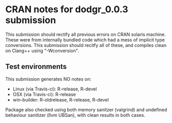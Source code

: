 # CRAN notes for dodgr_0.0.3 submission

This submission should rectify all previous errors on CRAN solaris machine.
These were from internally bundled code which had a mess of implicit
type conversions. This submission should recitfy all of these, and compiles
clean on Clang++ using "-Wconversion".

## Test environments

This submission generates NO notes on:
* Linux (via Travis-ci): R-release, R-devel
* OSX (via Travis-ci): R-release
* win-builder: R-oldrelease, R-release, R-devel

Package also checked using both memory sanitzer (valgrind) and undefined behaviour
sanitizer (llvm UBSan), with clean results in both cases.
